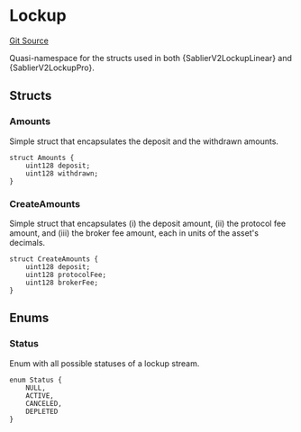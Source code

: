 # Lockup

[Git Source](https://github.com/sablierhq/v2-core/blob/dd92abb9f3f01149a5be0e13eb517772181c5081/docs/contracts/v2/reference/core)

Quasi-namespace for the structs used in both {SablierV2LockupLinear} and {SablierV2LockupPro}.

## Structs

### Amounts

Simple struct that encapsulates the deposit and the withdrawn amounts.

```solidity
struct Amounts {
    uint128 deposit;
    uint128 withdrawn;
}
```

### CreateAmounts

Simple struct that encapsulates (i) the deposit amount, (ii) the protocol fee amount, and (iii) the broker fee amount,
each in units of the asset's decimals.

```solidity
struct CreateAmounts {
    uint128 deposit;
    uint128 protocolFee;
    uint128 brokerFee;
}
```

## Enums

### Status

Enum with all possible statuses of a lockup stream.

```solidity
enum Status {
    NULL,
    ACTIVE,
    CANCELED,
    DEPLETED
}
```
